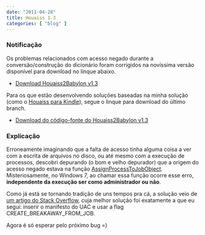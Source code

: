 ```yaml
---
date: "2011-04-28"
title: Houaiss 1.3
categories: [ "blog" ]
---
```

### Notificação

Os problemas relacionados com acesso negado durante a conversão/construção do dicionário foram corrigidos na novíssima versão disponível para download no linque abaixo.

	
  * [Download Houaiss2Babylon v1.3](/images/houaissparababylon1.31.zip)

Para os que estão desenvolvendo soluções baseadas na minha solução (como o [Houaiss para Kindle](http://www.caloni.com.br/houaiss-no-kindle)), segue o linque para download do último branch.

	
  * [Download do código-fonte do Houaiss2Babylon v1.3](/images/houaissparababylon-src1.zip)

### Explicação

Erroneamente imaginando que a falta de acesso tinha alguma coisa a ver com a escrita de arquivos no disco, ou até mesmo com a execução de processos, descobri depurando (o bom e velho depurador) que a origem do acesso negado estava na função [AssignProcessToJobObject](http://msdn.microsoft.com/en-us/library/ms681949(v=vs.85).aspx). Misteriosamente, no Windows 7, ao chamar essa função ocorre esse erro, **independente da execução ser como administrador ou não**.

Como já está se tornando tradição de uns tempos pra cá, a solução veio de [um artigo do Stack Overflow](http://stackoverflow.com/questions/89588/assignprocesstojobobject-fails-with-access-denied-error-when-running-under-the), cuja melhor solução foi exatamente a que eu segui: inserir o manifesto do UAC e usar a flag CREATE_BREAKAWAY_FROM_JOB.

Agora é só esperar pelo próximo bug =)
